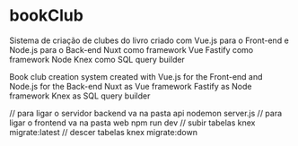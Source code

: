 # bookClub


Sistema de criação de clubes do livro criado com Vue.js para o Front-end e Node.js para o Back-end
Nuxt como framework Vue
Fastify como framework Node
Knex como SQL query builder

Book club creation system created with Vue.js for the Front-end and Node.js for the Back-end
Nuxt as Vue framework
Fastify as Node framework
Knex as SQL query builder


// para ligar o servidor backend va na pasta api
    nodemon server.js
// para ligar o frontend va na pasta web
    npm run dev
// subir tabelas
    knex migrate:latest
// descer tabelas
    knex migrate:down
